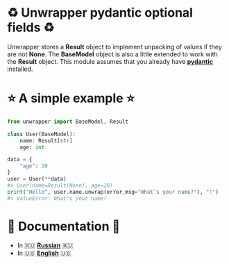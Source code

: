 # :recycle: Unwrapper pydantic optional fields :recycle:


Unwrapper stores a **Result** object to implement unpacking of values if they are not **None**. The **BaseModel** object is also a little extended to work with the **Result** object. This module assumes that you already have [**pydantic**](https://github.com/pydantic/pydantic) installed.


# :star: A simple example :star:
```python
from unwrapper import BaseModel, Result

class User(BaseModel):
    name: Result[str]
    age: int

data = {
    "age": 20
}
user = User(**data)
#> User(name=Result(None), age=20)
print("Hello", user.name.unwrap(error_msg="What's your name?"), "!")
#> ValueError: What's your name?
```

# :book: Documentation :book:
* In :ru: [**Russian**](docs/RU.md) :ru:
* In :us: [**English**](docs/EN.MD) :us: